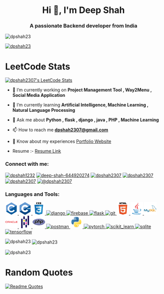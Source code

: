 <h1 align="center">Hi 👋, I'm Deep Shah</h1>
<h3 align="center">A passionate Backend developer from India</h3>


<p align="left"> <img src="https://komarev.com/ghpvc/?username=dpshah23&label=Profile%20views&color=0e75b6&style=flat" alt="dpshah23" /> </p>

<p align="left"> <a href="https://github-profile-trophy.vercel.app/?username=dpshah23"><img src="https://github-profile-trophy.vercel.app/?username=dpshah23" alt="dpshah23" /></a> </p>

# LeetCode Stats
[![dpshah2307's LeetCode Stats](https://leetcode-stats.vercel.app/api?username=dpshah2307&theme=Light)](https://leetcode.com/u/dpshah2307)

- 🔭 I’m currently working on **Project Management Tool , Way2Menu , Social Media Application**

- 🌱 I’m currently learning **Artificial Intelligence, Machine Learning , Natural Language Processing**

- 💬 Ask me about **Python , flask , django , java , PHP , Machine Learning**

- 📫 How to reach me **dpshah2307@gmail.com**

- 📄 Know about my experiences [Portfolio Website](https://deep-shah.onrender.com/)

- Resume :- [Resume Link](https://drive.google.com/file/d/11JRbOEc_yQrw21yNFi_x0rzpZ_ypO2tW/view)


<h3 align="left">Connect with me:</h3>
<p align="left">
<a href="https://twitter.com/dpshah1232" target="blank"><img align="center" src="https://raw.githubusercontent.com/rahuldkjain/github-profile-readme-generator/master/src/images/icons/Social/twitter.svg" alt="dpshah1232" height="30" width="40" /></a>
<a href="https://linkedin.com/in/deep-shah-644920274" target="blank"><img align="center" src="https://raw.githubusercontent.com/rahuldkjain/github-profile-readme-generator/master/src/images/icons/Social/linked-in-alt.svg" alt="deep-shah-644920274" height="30" width="40" /></a>
<a href="https://instagram.com/dpshah2307" target="blank"><img align="center" src="https://raw.githubusercontent.com/rahuldkjain/github-profile-readme-generator/master/src/images/icons/Social/instagram.svg" alt="dpshah2307" height="30" width="40" /></a>
<a href="https://www.hackerrank.com/dpshah2307" target="blank"><img align="center" src="https://raw.githubusercontent.com/rahuldkjain/github-profile-readme-generator/master/src/images/icons/Social/hackerrank.svg" alt="dpshah2307" height="30" width="40" /></a>
<a href="https://www.leetcode.com/dpshah2307" target="blank"><img align="center" src="https://raw.githubusercontent.com/rahuldkjain/github-profile-readme-generator/master/src/images/icons/Social/leet-code.svg" alt="dpshah2307" height="30" width="40" /></a>
<a href="https://www.hackerearth.com/@dpshah2307" target="blank"><img align="center" src="https://raw.githubusercontent.com/rahuldkjain/github-profile-readme-generator/master/src/images/icons/Social/hackerearth.svg" alt="@dpshah2307" height="30" width="40" /></a>
</p>
<h3 align="left">Languages and Tools:</h3>
<p align="left"> <a href="https://www.cprogramming.com/" target="_blank" rel="noreferrer"> <img src="https://raw.githubusercontent.com/devicons/devicon/master/icons/c/c-original.svg" alt="c" width="40" height="40"/> </a> <a href="https://www.w3schools.com/cpp/" target="_blank" rel="noreferrer"> <img src="https://raw.githubusercontent.com/devicons/devicon/master/icons/cplusplus/cplusplus-original.svg" alt="cplusplus" width="40" height="40"/> </a> <a href="https://www.w3schools.com/css/" target="_blank" rel="noreferrer"> <img src="https://raw.githubusercontent.com/devicons/devicon/master/icons/css3/css3-original-wordmark.svg" alt="css3" width="40" height="40"/> </a> <a href="https://www.djangoproject.com/" target="_blank" rel="noreferrer"> <img src="https://cdn.worldvectorlogo.com/logos/django.svg" alt="django" width="40" height="40"/> </a> <a href="https://firebase.google.com/" target="_blank" rel="noreferrer"> <img src="https://www.vectorlogo.zone/logos/firebase/firebase-icon.svg" alt="firebase" width="40" height="40"/> </a> <a href="https://flask.palletsprojects.com/" target="_blank" rel="noreferrer"> <img src="https://www.vectorlogo.zone/logos/pocoo_flask/pocoo_flask-icon.svg" alt="flask" width="40" height="40"/> </a> <a href="https://git-scm.com/" target="_blank" rel="noreferrer"> <img src="https://www.vectorlogo.zone/logos/git-scm/git-scm-icon.svg" alt="git" width="40" height="40"/> </a> <a href="https://www.w3.org/html/" target="_blank" rel="noreferrer"> <img src="https://raw.githubusercontent.com/devicons/devicon/master/icons/html5/html5-original-wordmark.svg" alt="html5" width="40" height="40"/> </a> <a href="https://www.java.com" target="_blank" rel="noreferrer"> <img src="https://raw.githubusercontent.com/devicons/devicon/master/icons/java/java-original.svg" alt="java" width="40" height="40"/> </a> <a href="https://www.mysql.com/" target="_blank" rel="noreferrer"> <img src="https://raw.githubusercontent.com/devicons/devicon/master/icons/mysql/mysql-original-wordmark.svg" alt="mysql" width="40" height="40"/> </a> <a href="https://www.oracle.com/" target="_blank" rel="noreferrer"> <img src="https://raw.githubusercontent.com/devicons/devicon/master/icons/oracle/oracle-original.svg" alt="oracle" width="40" height="40"/> </a> <a href="https://pandas.pydata.org/" target="_blank" rel="noreferrer"> <img src="https://raw.githubusercontent.com/devicons/devicon/2ae2a900d2f041da66e950e4d48052658d850630/icons/pandas/pandas-original.svg" alt="pandas" width="40" height="40"/> </a> <a href="https://www.php.net" target="_blank" rel="noreferrer"> <img src="https://raw.githubusercontent.com/devicons/devicon/master/icons/php/php-original.svg" alt="php" width="40" height="40"/> </a> <a href="https://postman.com" target="_blank" rel="noreferrer"> <img src="https://www.vectorlogo.zone/logos/getpostman/getpostman-icon.svg" alt="postman" width="40" height="40"/> </a> <a href="https://www.python.org" target="_blank" rel="noreferrer"> <img src="https://raw.githubusercontent.com/devicons/devicon/master/icons/python/python-original.svg" alt="python" width="40" height="40"/> </a> <a href="https://pytorch.org/" target="_blank" rel="noreferrer"> <img src="https://www.vectorlogo.zone/logos/pytorch/pytorch-icon.svg" alt="pytorch" width="40" height="40"/> </a> <a href="https://scikit-learn.org/" target="_blank" rel="noreferrer"> <img src="https://upload.wikimedia.org/wikipedia/commons/0/05/Scikit_learn_logo_small.svg" alt="scikit_learn" width="40" height="40"/> </a> <a href="https://www.sqlite.org/" target="_blank" rel="noreferrer"> <img src="https://www.vectorlogo.zone/logos/sqlite/sqlite-icon.svg" alt="sqlite" width="40" height="40"/> </a> <a href="https://www.tensorflow.org" target="_blank" rel="noreferrer"> <img src="https://www.vectorlogo.zone/logos/tensorflow/tensorflow-icon.svg" alt="tensorflow" width="40" height="40"/> </a> </p>

<p><img align="left" src="https://github-readme-stats.vercel.app/api/top-langs?username=dpshah23&show_icons=true&locale=en&layout=compact" alt="dpshah23" /></p>

<p>&nbsp;<img align="center" src="https://github-readme-stats.vercel.app/api?username=dpshah23&show_icons=true&locale=en" alt="dpshah23" /></p>

<p><img align="center" src="https://github-readme-streak-stats.herokuapp.com/?user=dpshah23&" alt="dpshah23" /></p>

# Random Quotes

[![Readme Quotes](https://quotes-github-readme.vercel.app/api?type=horizontal&theme=dark)](https://quotes-github-readme.vercel.app/api?type=horizontal&theme=dark)
